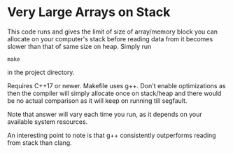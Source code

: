 # Very Large Arrays on Stack

This code runs and gives the limit of size of array/memory block you can allocate on your computer's stack before reading data from it becomes slower than that of same size on heap. Simply run
```
make
```
in the project directory.

Requires C++17 or newer. Makefile uses g++. Don't enable optimizations as then the compiler will simply allocate once on stack/heap and there would be no actual comparison as it will keep on running till segfault.

Note that answer will vary each time you run, as it depends on your available system resources.

An interesting point to note is that g++ consistently outperforms reading from stack than clang.
